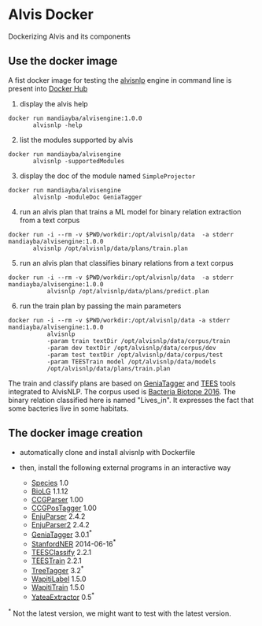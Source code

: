 # Alvis Docker
Dockerizing Alvis and its components

## Use the docker image

A fist docker image for testing the [alvisnlp](https://github.com/Bibliome/alvisnlp) engine in command line is present into [Docker Hub](https://hub.docker.com/r/mandiayba/alvisengine)

1. display the alvis help

```{r, engine='bash', count_lines}
docker run mandiayba/alvisengine:1.0.0 
       alvisnlp -help
```

2. list the modules supported by alvis

```
docker run mandiayba/alvisengine 
       alvisnlp -supportedModules
```

3. display the doc of the module named `SimpleProjector`

```
docker run mandiayba/alvisengine 
       alvisnlp -moduleDoc GeniaTagger
```

4. run an alvis plan that trains a ML model for binary relation extraction from a text corpus

```
docker run -i --rm -v $PWD/workdir:/opt/alvisnlp/data  -a stderr mandiayba/alvisengine:1.0.0 
       alvisnlp /opt/alvisnlp/data/plans/train.plan
```

5. run an alvis plan that classifies binary relations from a text corpus

```
docker run -i --rm -v $PWD/workdir:/opt/alvisnlp/data  -a stderr mandiayba/alvisengine:1.0.0 
           alvisnlp /opt/alvisnlp/data/plans/predict.plan
```

6. run the train plan by passing the main parameters 
```
docker run -i --rm -v $PWD/workdir:/opt/alvisnlp/data -a stderr mandiayba/alvisengine:1.0.0 
           alvisnlp
           -param train textDir /opt/alvisnlp/data/corpus/train 
           -param dev textDir /opt/alvisnlp/data/corpus/dev 
           -param test textDir /opt/alvisnlp/data/corpus/test 
           -param TEESTrain model /opt/alvisnlp/data/models
           /opt/alvisnlp/data/plans/train.plan
```

The train and classify plans are based on [GeniaTagger](http://www.nactem.ac.uk/GENIA/tagger/) and [TEES](https://github.com/jbjorne/TEES/) tools integrated to AlvisNLP. The corpus used is [Bacteria Biotope 2016](https://sites.google.com/site/bionlpst2016/tasks/bb2). The binary relation classified here is named "Lives_in". It expresses the fact that some bacteries live in some habitats.


## The docker image creation

* automatically clone and install alvisnlp with Dockerfile
* then, install the following external programs in an interactive way 

  * [Species](http://download.jensenlab.org/species_tagger.tar.gz) 1.0
  * [BioLG](http://mars.cs.utu.fi/biolg/) 1.1.12
  * [CCGParser](http://www.cl.cam.ac.uk/~sc609/candc-1.00.html) 1.00
  * [CCGPosTagger](http://www.cl.cam.ac.uk/~sc609/candc-1.00.html) 1.00
  * [EnjuParser](http://www.nactem.ac.uk/enju/) 2.4.2
  * [EnjuParser2](http://www.nactem.ac.uk/enju/) 2.4.2
  * [GeniaTagger](http://www.nactem.ac.uk/GENIA/tagger/) 3.0.1<sup>*</sup>
  * [StanfordNER](https://nlp.stanford.edu/software/CRF-NER.shtml) 2014-06-16<sup>*</sup>
  * [TEESClassify](https://github.com/jbjorne/TEES/) 2.2.1
  * [TEESTrain](https://github.com/jbjorne/TEES/) 2.2.1
  * [TreeTagger](http://www.cis.uni-muenchen.de/~schmid/tools/TreeTagger/) 3.2<sup>*</sup>
  * [WapitiLabel](https://wapiti.limsi.fr/) 1.5.0
  * [WapitiTrain](https://wapiti.limsi.fr/) 1.5.0
  * [YateaExtractor](https://perso.limsi.fr/hamon/YaTeA/) 0.5<sup>*</sup>

<sup>*</sup> Not the latest version, we might want to test with the latest version.
